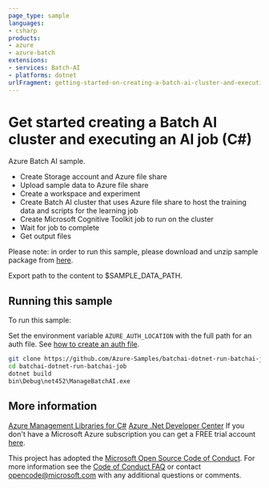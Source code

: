 ```yaml
---
page_type: sample
languages:
- csharp
products:
- azure
- azure-batch
extensions:
- services: Batch-AI
- platforms: dotnet
urlFragment: getting-started-on-creating-a-batch-ai-cluster-and-executing-an-ai-job-using-c
---
```


# Get started creating a Batch AI cluster and executing an AI job (C#)

Azure Batch AI sample.
 
- Create Storage account and Azure file share
- Upload sample data to Azure file share
- Create a workspace and experiment
- Create Batch AI cluster that uses Azure file share to host the training data and scripts for the learning job
- Create Microsoft Cognitive Toolkit job to run on the cluster
- Wait for job to complete
- Get output files

Please note: in order to run this sample, please download and unzip sample package from [here](https://batchaisamples.blob.core.windows.net/samples/BatchAIQuickStart.zip?st=2017-09-29T18%3A29%3A00Z&se=2099-12-31T08%3A00%3A00Z&sp=rl&sv=2016-05-31&sr=b&sig=hrAZfbZC%2BQ%2FKccFQZ7OC4b%2FXSzCF5Myi4Cj%2BW3sVZDo%3D).

Export path to the content to $SAMPLE_DATA_PATH.

## Running this sample

To run this sample:

Set the environment variable `AZURE_AUTH_LOCATION` with the full path for an auth file. See [how to create an auth file](https://github.com/Azure/azure-libraries-for-net/blob/master/AUTH.md).

```bash
git clone https://github.com/Azure-Samples/batchai-dotnet-run-batchai-job.git
cd batchai-dotnet-run-batchai-job
dotnet build
bin\Debug\net452\ManageBatchAI.exe
```

## More information

[Azure Management Libraries for C#](https://github.com/Azure/azure-sdk-for-net/tree/Fluent)
[Azure .Net Developer Center](https://azure.microsoft.com/en-us/develop/net/)
If you don't have a Microsoft Azure subscription you can get a FREE trial account [here](http://go.microsoft.com/fwlink/?LinkId=330212).

This project has adopted the [Microsoft Open Source Code of Conduct](https://opensource.microsoft.com/codeofconduct/). For more information see the [Code of Conduct FAQ](https://opensource.microsoft.com/codeofconduct/faq/) or contact [opencode@microsoft.com](mailto:opencode@microsoft.com) with any additional questions or comments.
